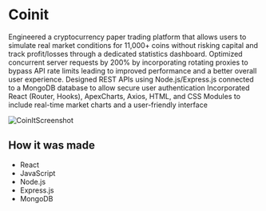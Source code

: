 # Coinit

Engineered a cryptocurrency paper trading platform that allows users to simulate real market conditions for 11,000+ coins without risking capital and track profit/losses through a dedicated statistics dashboard. Optimized concurrent server requests by 200% by incorporating rotating proxies to bypass API rate limits leading to improved performance and a better overall user experience. Designed REST APIs using Node.js/Express.js connected to a MongoDB database to allow secure user authentication
Incorporated React (Router, Hooks), ApexCharts, Axios, HTML, and CSS Modules to include real-time market charts and a user-friendly interface

![CoinItScreenshot](/git-img/home.png)

## How it was made

* React
* JavaScript
* Node.js
* Express.js
* MongoDB
